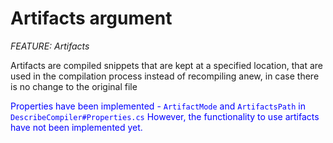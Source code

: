 # Artifacts argument
_FEATURE: Artifacts_

Artifacts are compiled snippets that are kept at a specified location, that are used in the compilation process instead of recompiling anew, in case there is no change to the original file

<span style="color:blue">Properties have been implemented - ```ArtifactMode``` and ```ArtifactsPath``` in ```DescribeCompiler#Properties.cs``` However, the functionality to use artifacts have not been implemented yet.</span>
